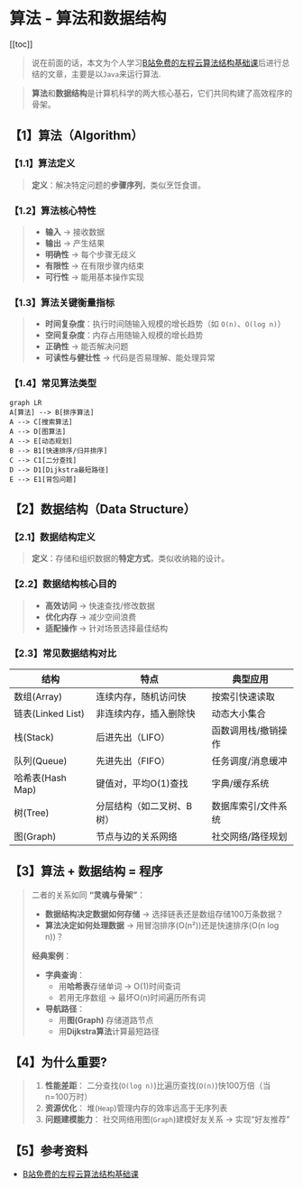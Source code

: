 # 算法 - 算法和数据结构

[[toc]]

> 说在前面的话，本文为个人学习[B站免费的左程云算法结构基础课](https://www.bilibili.com/video/BV1Ef4y1T7Qi/?spm_id_from=333.788.recommend_more_video.1&vd_source=65c7f6924d2d8ba5fa0d4c448818e08a)后进行总结的文章，主要是以`Java`来运行算法.

> <b>算法</b>和<b>数据结构</b>是计算机科学的两大核心基石，它们共同构建了高效程序的骨架。

## 【1】算法（Algorithm）

### 【1.1】算法定义

> **定义**‌：解决特定问题的‌**步骤序列**‌，类似烹饪食谱。

### 【1.2】算法核心特性

> - **输入**‌ → 接收数据
> - **输出**‌ → 产生结果
> - **明确性**‌ → 每个步骤无歧义
> - **有限性**‌ → 在有限步骤内结束
> - **可行性**‌ → 能用基本操作实现

### 【1.3】算法关键衡量指标

> - **时间复杂度**‌：执行时间随输入规模的增长趋势（如 `O(n)`、`O(log n)`）
> - **空间复杂度**‌：内存占用随输入规模的增长趋势
> - **正确性**‌ → 能否解决问题
> - **可读性与健壮性**‌ → 代码是否易理解、能处理异常

### 【1.4】常见算法类型

```mermaid
graph LR
A[算法] --> B[排序算法]
A --> C[搜索算法]
A --> D[图算法]
A --> E[动态规划]
B --> B1[快速排序/归并排序]
C --> C1[二分查找]
D --> D1[Dijkstra最短路径]
E --> E1[背包问题]
```

## 【2】数据结构（Data Structure）

### 【2.1】数据结构定义

> **定义**‌：存储和组织数据的‌**特定方式**‌，类似收纳箱的设计。

### 【2.2】数据结构核心目的

> - **高效访问**‌ → 快速查找/修改数据
> - **优化内存**‌ → 减少空间浪费
> - **适配操作**‌ → 针对场景选择最佳结构

### 【2.3】常见数据结构对比

| 结构              | 特点                      | 典型应用            |
| ----------------- | ------------------------- | ------------------- |
| 数组(Array)       | 连续内存，随机访问快      | 按索引快速读取      |
| 链表(Linked List) | 非连续内存，插入删除快    | 动态大小集合        |
| 栈(Stack)         | 后进先出（LIFO）          | 函数调用栈/撤销操作 |
| 队列(Queue)       | 先进先出（FIFO）          | 任务调度/消息缓冲   |
| 哈希表(Hash Map)  | 键值对，平均O(1)查找      | 字典/缓存系统       |
| 树(Tree)          | 分层结构（如二叉树、B树） | 数据库索引/文件系统 |
| 图(Graph)         | 节点与边的关系网络        | 社交网络/路径规划   |

## 【3】**算法 + 数据结构 = 程序**‌

> 二者的关系如同 ‌<b>“灵魂与骨架”</b>：
>
> - ‌**数据结构决定数据如何存储**‌
>    → 选择链表还是数组存储100万条数据？
> - ‌**算法决定如何处理数据**‌
>    → 用冒泡排序(O(n²))还是快速排序(O(n log n))？
>
> ‌**经典案例**‌：
>
> - ‌**字典查询**‌：
>   - 用‌**哈希表**‌存储单词 → O(1)时间查词
>   - 若用无序数组 → 最坏O(n)时间遍历所有词
> - ‌**导航路径**‌：
>   - 用‌<b>图(Graph)</b> 存储道路节点
>   - 用‌**Dijkstra算法**‌计算最短路径

## 【4】为什么重要?

> 1. **性能差距**‌：
>     二分查找(`O(log n)`)比遍历查找(`O(n)`)快100万倍（当n=100万时）
> 2. ‌**资源优化**‌：
>     堆(`Heap`)管理内存的效率远高于无序列表
> 3. **问题建模能力**‌：
>     社交网络用图(`Graph`)建模好友关系 → 实现“好友推荐”

## 【5】参考资料

- [B站免费的左程云算法结构基础课](https://www.bilibili.com/video/BV1Ef4y1T7Qi/?spm_id_from=333.788.recommend_more_video.1&vd_source=65c7f6924d2d8ba5fa0d4c448818e08a)
